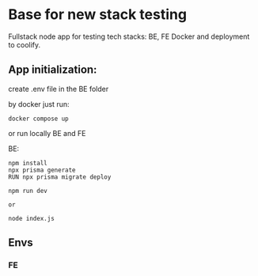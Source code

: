 # Base for new stack testing

Fullstack node app for testing tech stacks:
BE, FE Docker and deployment to coolify.

## App initialization:

create .env file in the BE folder

by docker just run:

```
docker compose up
```

or run locally BE and FE

BE:

```
npm install
npx prisma generate
RUN npx prisma migrate deploy

npm run dev

or

node index.js
```

## Envs

### FE

```

```
